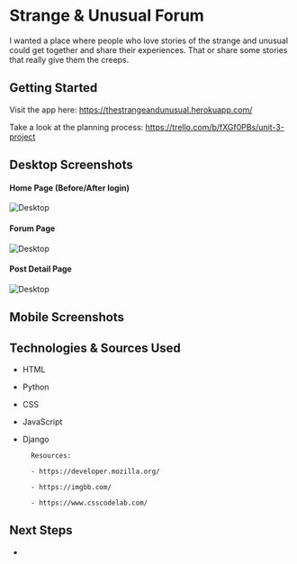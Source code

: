 # Strange & Unusual Forum

I wanted a place where people who love stories of the strange and unusual could get together and share their experiences. That or share some stories that really give them the creeps.

## Getting Started
Visit the app here: https://thestrangeandunusual.herokuapp.com/

Take a look at the planning process: https://trello.com/b/fXGf0PBs/unit-3-project
## Desktop Screenshots
#### Home Page (Before/After login)

![Desktop](https://i.ibb.co/S6pB048/Screen-Shot-2021-11-30-at-5-27-45-PM.png)

#### Forum Page
![Desktop](https://i.ibb.co/VCwXDSM/Screen-Shot-2021-11-30-at-5-31-10-PM.png)

#### Post Detail Page
![Desktop](https://i.ibb.co/YTCmp15/Screen-Shot-2021-11-30-at-5-32-24-PM.png)

## Mobile Screenshots 



##  Technologies & Sources Used

  

- HTML

- Python

- CSS

- JavaScript

- Django

  
		Resources:  

		- https://developer.mozilla.org/

		- https://imgbb.com/

		- https://www.csscodelab.com/

## Next Steps

- 